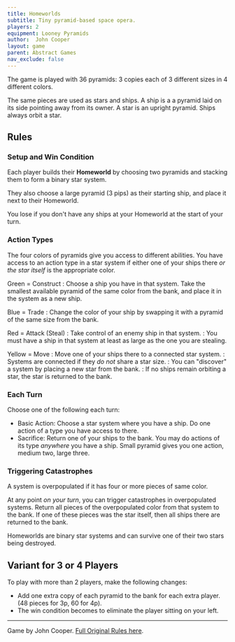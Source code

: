 ```yaml
---
title: Homeworlds
subtitle: Tiny pyramid-based space opera.
players: 2
equipment: Looney Pyramids
author:  John Cooper
layout: game
parent: Abstract Games
nav_exclude: false
---
```


<!--
*Homeworlds* is an abstract game played with [plastic pyramids](https://boardgamegeek.com/boardgamefamily/20/components-looney-pyramid-games).
-->

The game is played with 36 pyramids: 
3 copies each of 3 different sizes in 4 different colors.

The same pieces are used as stars and ships.
A ship is a a pyramid laid on its side pointing away from its owner.
A star is an upright pyramid.
Ships always orbit a star.


## Rules


### Setup and Win Condition

Each player builds their **Homeworld**
by choosing two pyramids and stacking them to form a binary star system.

They also choose a large pyramid (3 pips) as their starting ship,
and place it next to their Homeworld.

You lose if you don't have any ships at your Homeworld at the start of your turn.


### Action Types

The four colors of pyramids give you access to different abilities.
You have access to an action type in a star system if either
one of your ships there *or the star itself* is the appropriate color.

<span color="#3fd740">Green = Construct</span>
: Choose a ship you have in that system. Take the smallest available pyramid of the same color from the bank, and place it in the system as a new ship.

<span color="#1b5cd7">Blue = Trade</span>
: Change the color of your ship by swapping it with a pyramid of the same size from the bank.

<span color="#d51c3c">Red = Attack (Steal)</span>
: Take control of an enemy ship in that system.
: You must have a ship in that system at least as large as the one you are stealing.

<span color="#f1bf15">Yellow = Move</span>
: Move one of your ships there to a connected star system.
: Systems are connected if they *do not* share a star size.
: You can "discover" a system by placing a new star from the bank.
: If no ships remain orbiting a star, the star is returned to the bank.

### Each Turn

Choose one of the following each turn:
- Basic Action: Choose a star system where you have a ship. Do one action of a type you have access to there.
- Sacrifice: Return one of your ships to the bank. You may do actions of its type *anywhere* you have a ship. Small pyramid gives you one action, medium two, large three.

### Triggering Catastrophes

A system is overpopulated if it has four or more pieces of same color.

At any point *on your turn*, you can trigger catastrophes in overpopulated systems.
Return all pieces of the overpopulated color from that system to the bank.
If one of these pieces was the star itself, then all ships there are returned to the bank.

Homeworlds are binary star systems and can survive one of their two stars being destroyed.


## Variant for 3 or 4 Players

To play with more than 2 players, make the following changes:
- Add one extra copy of each pyramid to the bank for each extra player. (48 pieces for 3p, 60 for 4p).
- The win condition becomes to eliminate the player sitting on your left.

<!--
https://boardgamegeek.com/thread/2969245/two-expansions-variants-use-black-pieces
https://boardgamegeek.com/thread/2511362/additional-colors
http://new.wunderland.com/2021/02/03/peaceful-homeworlds/
https://boardgamegeek.com/thread/2620770/antisocial-homeworlds
https://boardgamegeek.com/thread/2943589/black-ops-9-new-powers-one-new-color

-->


---

Game by John Cooper. [Full Original Rules here](https://www.looneylabs.com/rules/homeworlds).
